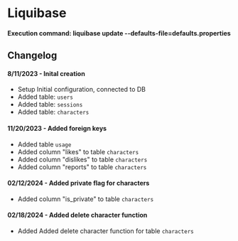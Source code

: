 # Liquibase

#### Execution command: liquibase update --defaults-file=defaults.properties

## Changelog

#### 8/11/2023 - Inital creation

-   Setup Initial configuration, connected to DB
-   Added table: `users`
-   Added table: `sessions`
-   Added table: `characters`

#### 11/20/2023 - Added foreign keys

-   Added table `usage`
-   Added column "likes" to table `characters`
-   Added column "dislikes" to table `characters`
-   Added column "reports" to table `characters`

#### 02/12/2024 - Added private flag for characters

-   Added column "is_private" to table `characters`

#### 02/18/2024 - Added delete character function

-   Added Added delete character function for table `characters`
